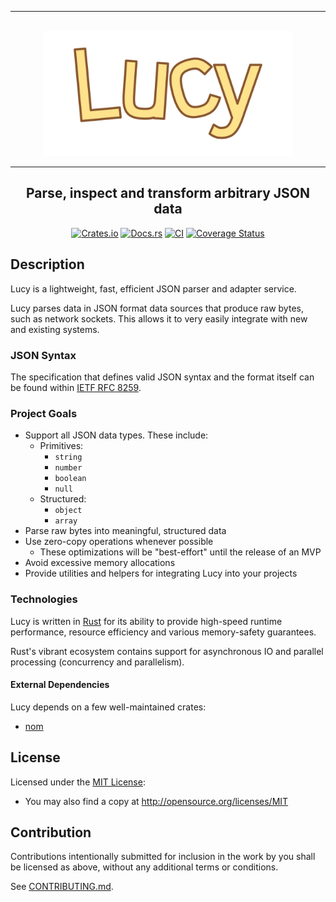 <div align="center">
    <hr /><br/>
    <img src="assets/logo.svg" width="400" alt="Lucy logo" />
    <hr />
    <h2 align="center">  
        Parse, inspect and transform arbitrary JSON data
    </h2>

[![Crates.io](https://img.shields.io/crates/v/lucy.svg)](https://crates.io/crates/lucy)
[![Docs.rs](https://docs.rs/lucy/badge.svg)](https://docs.rs/lucy)
[![CI](https://github.com/dark-fusion/lucy/workflows/CI/badge.svg)](https://github.com/dark-fusion/lucy/actions)
[![Coverage Status](https://coveralls.io/repos/github/dark-fusion/lucy/badge.svg?branch=main)](https://coveralls.io/github/dark-fusion/lucy?branch=main)

</div>

## Description

Lucy is a lightweight, fast, efficient JSON parser and adapter service.

Lucy parses data in JSON format data sources that produce raw bytes, such as network sockets. This
allows it to very easily integrate with new and existing systems.

### JSON Syntax

The specification that defines valid JSON syntax and the format itself can be found
within [IETF RFC 8259](https://datatracker.ietf.org/doc/html/rfc8259).

### Project Goals

- Support all JSON data types. These include:
    - Primitives:
        - `string`
        - `number`
        - `boolean`
        - `null`
    - Structured:
        - `object`
        - `array`
- Parse raw bytes into meaningful, structured data
- Use zero-copy operations whenever possible
    - These optimizations will be "best-effort" until the release of an MVP
- Avoid excessive memory allocations
- Provide utilities and helpers for integrating Lucy into your projects

### Technologies

Lucy is written in [Rust](https://rust-lang.org/) for its ability to provide high-speed runtime
performance, resource efficiency and various memory-safety guarantees.

Rust's vibrant ecosystem contains support for asynchronous IO and parallel processing (concurrency
and parallelism).

#### External Dependencies

Lucy depends on a few well-maintained crates:

- [nom](https://github.com/Geal/nom)

## License

Licensed under the [MIT License](LICENSE):

- You may also find a copy at http://opensource.org/licenses/MIT

## Contribution

Contributions intentionally submitted for inclusion in the work by you shall be licensed as above,
without any additional terms or conditions.

See [CONTRIBUTING.md](CONTRIBUTING.md).
